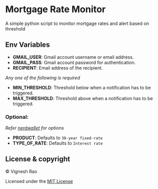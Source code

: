 # Mortgage Rate Monitor
A simple python script to monitor mortgage rates and alert based on threshold

## Env Variables
- **GMAIL_USER**: Gmail account username or email address.
- **GMAIL_PASS**: Gmail account password for authentication.
- **RECIPIENT**: Email address of the recipient.

*Any one of the following is required*
- **MIN_THRESHOLD**: Threshold below when a notification has to be triggered.
- **MAX_THRESHOLD**: Threshold above when a notification has to be triggered.

### Optional:
*Refer [nerdwallet](https://www.nerdwallet.com/mortgages/mortgage-rates) for options*
- **PRODUCT**: Defaults to `30-year fixed-rate`
- **TYPE_OF_RATE**: Defaults to `Interest rate`

## License & copyright

&copy; Vignesh Rao

Licensed under the [MIT License](https://github.com/thevickypedia/mortgage-rate-alert/blob/main/LICENSE)
